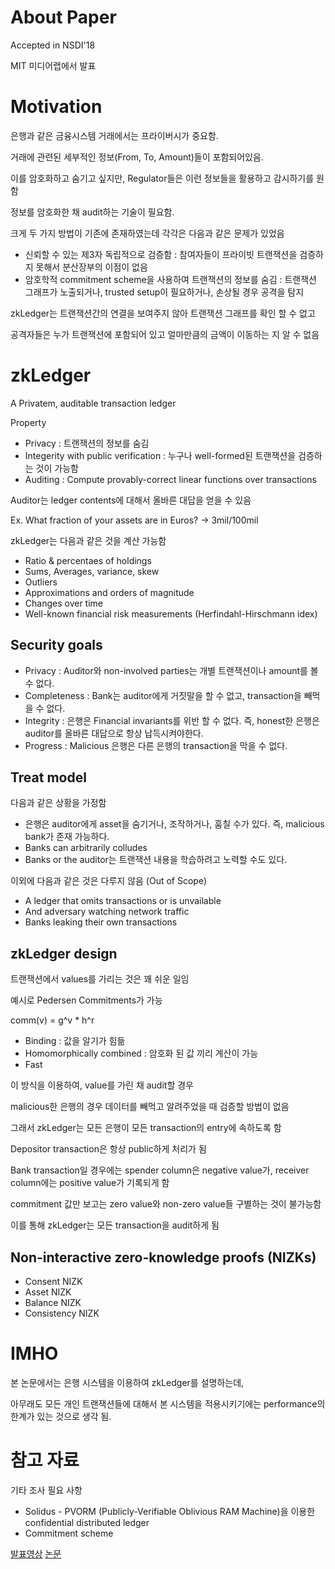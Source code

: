 # About Paper

Accepted in NSDI'18 

MIT 미디어랩에서 발표

# Motivation

은행과 같은 금융시스템 거래에서는 프라이버시가 중요함.

거래에 관련된 세부적인 정보(From, To, Amount)들이 포함되어있음.

이를 암호화하고 숨기고 싶지만, Regulator들은 이런 정보들을 활용하고 감시하기를 원함

정보를 암호화한 채 audit하는 기술이 필요함.

크게 두 가지 방법이 기존에 존재하였는데 각각은 다음과 같은 문제가 있었음

- 신뢰할 수 있는 제3자 독립적으로 검증함 : 참여자들이 프라이빗 트랜잭션을 검증하지 못해서 분산장부의 이점이 없음
- 암호학적 commitment scheme을 사용하여 트랜잭션의 정보를 숨김 : 트랜잭션 그래프가 노출되거나, trusted setup이 필요하거나, 손상될 경우 공격을 탐지 

zkLedger는 트랜잭션간의 연결을 보여주지 않아 트랜잭션 그래프를 확인 할 수 없고

공격자들은 누가 트랜잭션에 포함되어 있고 얼마만큼의 금액이 이동하는 지 알 수 없음

# zkLedger

A Privatem, auditable transaction ledger

Property 
- Privacy : 트랜잭션의 정보를 숨김
- Integerity with public verification :  누구나 well-formed된 트랜잭션을 검증하는 것이 가능함
- Auditing : Compute provably-correct linear functions over transactions

Auditor는 ledger contents에 대해서 올바른 대답을 얻을 수 있음

Ex. What fraction of your assets are in Euros? -> 3mil/100mil

zkLedger는 다음과 같은 것을 계산 가능함

- Ratio & percentaes of holdings
- Sums, Averages, variance, skew
- Outliers
- Approximations and orders of magnitude
- Changes over time
- Well-known financial risk measurements (Herfindahl-Hirschmann idex)

## Security goals

- Privacy : Auditor와 non-involved parties는 개별 트랜잭션이나 amount를 볼 수 없다.
- Completeness : Bank는 auditor에게 거짓말을 할 수 없고, transaction을 빼먹을 수 없다.
- Integrity : 은행은 Financial invariants를 위반 할 수 없다. 즉, honest한 은행은 auditor를 올바른 대답으로 항상 납득시켜야한다.
- Progress : Malicious 은행은 다른 은행의 transaction을 막을 수 없다.

## Treat model

다음과 같은 상황을 가정함

- 은행은 auditor에게 asset을 숨기거나, 조작하거나, 훔칠 수가 있다. 즉, malicious bank가 존재 가능하다.
- Banks can arbitrarily colludes
- Banks or the auditor는 트랜잭션 내용을 학습하려고 노력할 수도 있다.

이외에 다음과 같은 것은 다루지 않음 (Out of Scope)
- A ledger that omits transactions or is unvailable
- And adversary watching network traffic
- Banks leaking their own transactions

## zkLedger design

트랜잭션에서 values를 가리는 것은 꽤 쉬운 일임

예시로 Pedersen Commitments가 가능

comm(v) = g^v * h^r

- Binding : 값을 알기가 힘듦
- Homomorphically combined : 암호화 된 값 끼리 계산이 가능
- Fast

이 방식을 이용하여, value를 가린 채 audit할 경우

malicious한 은행의 경우 데이터를 빼먹고 알려주었을 때 검증할 방법이 없음

그래서 zkLedger는 모든 은행이 모든 transaction의 entry에 속하도록 함

Depositor transaction은 항상 public하게 처리가 됨

Bank transaction일 경우에는 spender column은 negative value가, receiver column에는 positive value가 기록되게 함

commitment 값만 보고는 zero value와 non-zero value들 구별하는 것이 불가능함

이를 통해 zkLedger는 모든 transaction을 audit하게 됨

## Non-interactive zero-knowledge proofs (NIZKs)

- Consent NIZK
- Asset NIZK
- Balance NIZK
- Consistency NIZK


# IMHO

본 논문에서는 은행 시스템을 이용하여 zkLedger를 설명하는데,

아무래도 모든 개인 트랜잭션들에 대해서 본 시스템을 적용시키기에는 performance의 한계가 있는 것으로 생각 됨.



# 참고 자료

기타 조사 필요 사항
- Solidus - PVORM (Publicly-Verifiable Oblivious RAM Machine)을 이용한 confidential distributed ledger
- Commitment scheme


[발표영상](https://www.usenix.org/conference/nsdi18/presentation/narula)
[논문](https://www.usenix.org/system/files/conference/nsdi18/nsdi18-narula.pdf)
